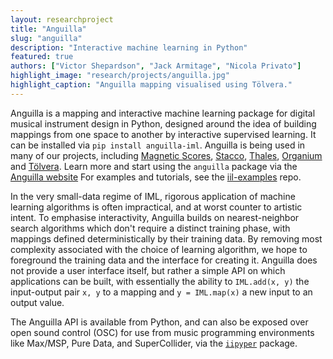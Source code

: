 ```yaml
---
layout: researchproject
title: "Anguilla"
slug: "anguilla"
description: "Interactive machine learning in Python"
featured: true
authors: ["Victor Shepardson", "Jack Armitage", "Nicola Privato"]
highlight_image: "research/projects/anguilla.jpg"
highlight_caption: "Anguilla mapping visualised using Tölvera."
---
```


<script>
  import CaptionedImage from "../../components/Images/CaptionedImage.svelte"
</script>

Anguilla is a mapping and interactive machine learning package for digital musical instrument design in Python, designed around the idea of building mappings from one space to another by interactive supervised learning. 
It can be installed via `pip install anguilla-iml`. 
Anguilla is being used in many of our projects, including [Magnetic Scores](/research/magnetic-scores), [Stacco](/research/stacco), [Thales](/research/thales), [Organium](/research/organium) and [Tölvera](/research/tolvera).
Learn more and start using the `anguilla` package via the [Anguilla website](https://intelligent-instruments-lab.github.io/anguilla/)
For examples and tutorials, see the [iil-examples](https://github.com/Intelligent-Instruments-Lab/iil-examples/tree/main/anguilla) repo.

In the very small-data regime of IML, rigorous application of machine learning algorithms is often impractical, and at worst counter to artistic intent. 
To emphasise interactivity, Anguilla builds on nearest-neighbor search algorithms which don't require a distinct training phase, with mappings defined deterministically by their training data. 
By removing most complexity associated with the choice of learning algorithm, we hope to foreground the training data and the interface for creating it. 
Anguilla does not provide a user interface itself, but rather a simple API on which applications can be built, with essentially the ability to `IML.add(x, y)` the input-output pair `x, y` to a mapping and `y = IML.map(x)` a new input to an output value. 

<!-- Anguilla breaks down into three kinds of module: embedding, search, and interpolation.  -->
<!-- Given a dataset of input-output pairs `(x, y)`, input and output embedding modules maps data to feature vectors `v = f(x)` and `w = g(y)`.  -->
<!-- A nearest-neighbor search module maps an input vector `v_q = f(x_q)` to a set of relevant inputs `v` from the dataset, where each `v_i` has distance `d_i` from `v_q`, and an associated point `w_i` in the output feature space. -->
<!-- An interpolation module converts the set of distances to a set of weights `alpha` for linearly interpolating  -->
<!-- $w_q = \sum_i \alpha_i w_i / \sum_i w_i$ -->
<!-- % $w_q = \frac{\sum_i \alpha_i w_i}{\sum_i w_i}$ -->
<!-- , and finally the inverse output embedding produces $y_q = g^{-1}(w_q)$. -->

<!-- Anguilla's default L2 metric and `Smooth` interpolation module, for example, compute -->
<!-- $$
\alpha_i = \frac{1}{d_i} - \frac{d_i^2 - 3d_iD + 3D^2}{D^3}
$$ -->

<!-- where $d_i = ||v_i - q||_2 + \epsilon$ and $D = \max_i(d_i)$.
The $1/d_i$ term ensures that the output interpolates the data, while the rest is chosen to zero the value and first derivative of the weight when $d_i = d_k$, i.e. at the edges of voronoi cells. -->

<!-- A search module is powered by an `Index` object, of which Anguilla currently provides two: `IndexBrute` is a simple pure-Python reference implementation, while `IndexFast` uses the Faiss package internally to enable high-throughput operation when, for example, mapping every pixel in an image through Anguilla at once. -->

<!-- Embedding modules `f` and `g` can be written to map many kinds of input and output data onto the simple vectors used by the search and interpolate modules -- these can be as simple as the identity function, or as complicated as a deep generative model.  -->
<!-- With [Tölvera](/research/tolvera), for example, an `ProjectAndSort` input embedding enables the use of unordered sets of [Tölvera](/research/tolvera) particles as inputs, approximating the sliced optimal transport distance between point clouds. -->

The Anguilla API is available from Python, and can also be exposed over open sound control (OSC) for use from music programming environments like Max/MSP, Pure Data, and SuperCollider, via the [`iipyper`](/research/iipyper) package.
